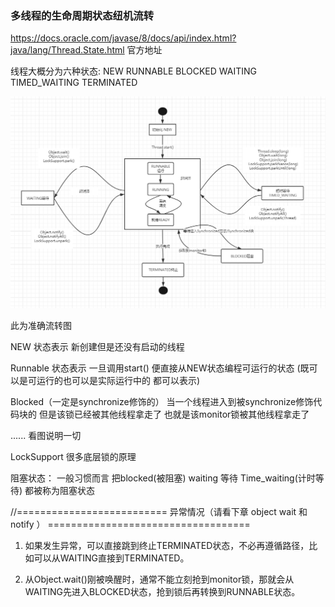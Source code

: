 ###  多线程的生命周期状态纽机流转

https://docs.oracle.com/javase/8/docs/api/index.html?java/lang/Thread.State.html 官方地址

线程大概分为六种状态: NEW RUNNABLE BLOCKED WAITING TIMED_WAITING TERMINATED 
 
 ![整体流程](https://raw.githubusercontent.com/qiurunze123/imageall/master/threadbase003.png)
 
 此为准确流转图 
 
 NEW 状态表示 新创建但是还没有启动的线程 
 
 Runnable 状态表示 一旦调用start() 便直接从NEW状态编程可运行的状态 (既可以是可运行的也可以是实际运行中的 都可以表示)
 
 Blocked（一定是synchronize修饰的） 当一个线程进入到被synchronize修饰代码块的 但是该锁已经被其他线程拿走了 也就是该monitor锁被其他线程拿走了
 
 ...... 看图说明一切
 
 LockSupport 很多底层锁的原理
 
 阻塞状态： 一般习惯而言 把blocked(被阻塞)  waiting 等待 Time_waiting(计时等待) 都被称为阻塞状态
 
 //========================== 异常情况（请看下章 object wait 和 notify ） ===================================
 
 1.   如果发生异常，可以直接跳到终止TERMINATED状态，不必再遵循路径，比如可以从WAITING直接到TERMINATED。
 
 2.   从Object.wait()刚被唤醒时，通常不能立刻抢到monitor锁，那就会从WAITING先进入BLOCKED状态，抢到锁后再转换到RUNNABLE状态。
 
 